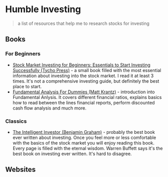 # Humble Investing

> a list of resources that help me to research stocks for investing

## Books

### For Beginners

* [Stock Market Investing for Beginners: Essentials to Start Investing Successfully (Tycho Press)](https://amzn.to/2o4CBTH) - a small book filled with the most essential information about investing into the stock market. I read it at least 3 times. It's not a comprehensive investing guide, but definitely the best place to start.
* [Fundamental Analysis For Dummies (Matt Krantz)](https://amzn.to/2nwpXfU) - introduction into Fundamental Anlysis. It covers different financial ratios, explains basics how to read between the lines financial reports, perform discounted cash flow analysis and much more.

### Classics

* [The Intelligent Investor (Benjamin Graham)](https://amzn.to/2nrHZA6) - probably the best book ever written about investing. Once you feel more or less comfortable with the basics of the stock market you will enjoy reading this book. Every page is filled with the eternal wisdom. Warren Buffett says it's the best book on investing ever written. It's hard to disagree.


## Websites
